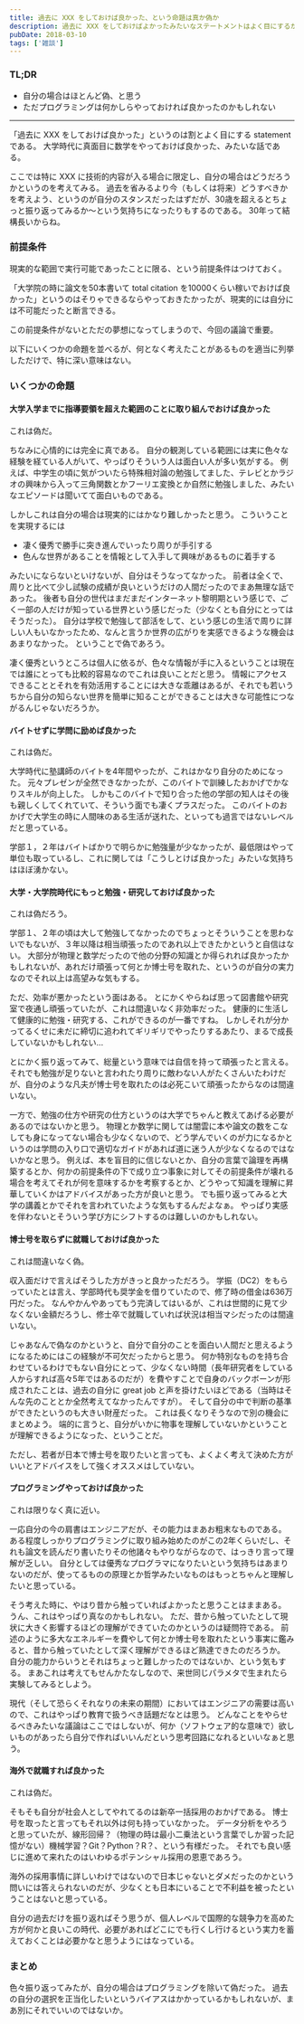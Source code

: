 ```yaml
---
title: 過去に XXX をしておけば良かった、という命題は真か偽か
description: 過去に XXX をしておけばよかったみたいなステートメントはよく目にするが、自分で振り返ってみるとプログラミング以外はそんなにないなというブログ記事。
pubDate: 2018-03-10
tags: ['雑談']
---
```



### TL;DR
- 自分の場合はほとんど偽、と思う
- ただプログラミングは何かしらやっておければ良かったのかもしれない
---

「過去に XXX をしておけば良かった」というのは割とよく目にする statement である。
大学時代に真面目に数学をやっておけば良かった、みたいな話である。

ここでは特に XXX に技術的内容が入る場合に限定し、自分の場合はどうだろうかというのを考えてみる。
過去を省みるより今（もしくは将来）どうすべきかを考えよう、というのが自分のスタンスだったはずだが、30歳を超えるとちょっと振り返ってみるか〜という気持ちになったりもするのである。
30年って結構長いからね。

### 前提条件
現実的な範囲で実行可能であったことに限る、という前提条件はつけておく。

「大学院の時に論文を50本書いて total citation を10000くらい稼いでおけば良かった」というのはそりゃできるならやっておきたかったが、現実的には自分には不可能だったと断言できる。

この前提条件がないとただの夢想になってしまうので、今回の議論で重要。

以下にいくつかの命題を並べるが、何となく考えたことがあるものを適当に列挙しただけで、特に深い意味はない。

### いくつかの命題

#### 大学入学までに指導要領を超えた範囲のことに取り組んでおけば良かった
これは偽だ。

ちなみに心情的には完全に真である。
自分の観測している範囲には実に色々な経験を経ている人がいて、やっぱりそういう人は面白い人が多い気がする。
例えば、中学生の頃に気がついたら特殊相対論の勉強してました、テレビとかラジオの興味から入って三角関数とかフーリエ変換とか自然に勉強しました、みたいなエピソードは聞いてて面白いものである。

しかしこれは自分の場合は現実的にはかなり難しかったと思う。
こういうことを実現するには

- 凄く優秀で勝手に突き進んでいったり周りが手引する
- 色んな世界があることを情報として入手して興味があるものに着手する

みたいにならないといけないが、自分はそうなってなかった。
前者は全くで、周りと比べて少し試験の成績が良いというだけの人間だったのでまあ無理な話であった。
後者も自分の世代はまだまだインターネット黎明期という感じで、ごく一部の人だけが知っている世界という感じだった（少なくとも自分にとってはそうだった）。
自分は学校で勉強して部活をして、という感じの生活で周りに詳しい人もいなかったため、なんと言うか世界の広がりを実感できるような機会はあまりなかった。
ということで偽であろう。

凄く優秀というところは個人に依るが、色々な情報が手に入るということは現在では誰にとっても比較的容易なのでこれは良いことだと思う。
情報にアクセスできることとそれを有効活用することには大きな乖離はあるが、それでも若いうちから自分の知らない世界を簡単に知ることができることは大きな可能性につながるんじゃないだろうか。

#### バイトせずに学問に励めば良かった
これは偽だ。

大学時代に塾講師のバイトを4年間やったが、これはかなり自分のためになった。
元々プレゼンが全然できなかったが、このバイトで訓練したおかげでかなりスキルが向上した。
しかもこのバイトで知り合った他の学部の知人はその後も親しくしてくれていて、そういう面でも凄くプラスだった。
このバイトのおかげで大学生の時に人間味のある生活が送れた、といっても過言ではないレベルだと思っている。

学部１，２年はバイトばかりで明らかに勉強量が少なかったが、最低限はやって単位も取っているし、これに関しては「こうしとけば良かった」みたいな気持ちはほぼ湧かない。

#### 大学・大学院時代にもっと勉強・研究しておけば良かった
これは偽だろう。

学部１、２年の頃は大して勉強してなかったのでちょっとそういうことを思わないでもないが、３年以降は相当頑張ったのであれ以上できたかというと自信はない。
大部分が物理と数学だったので他の分野の知識とか得られれば良かったかもしれないが、あれだけ頑張って何とか博士号を取れた、というのが自分の実力なのでそれ以上は高望みな気もする。

ただ、効率が悪かったという面はある。
とにかくやらねば思って図書館や研究室で夜通し頑張っていたが、これは間違いなく非効率だった。
健康的に生活して健康的に勉強・研究する、これができるのが一番ですね。
しかしそれが分かってるくせに未だに締切に追われてギリギリでやったりするあたり、まるで成長していないかもしれない...

とにかく振り返ってみて、総量という意味では自信を持って頑張ったと言える。
それでも勉強が足りないと言われたり周りに敵わない人がたくさんいたわけだが、自分のような凡夫が博士号を取れたのは必死こいて頑張ったからなのは間違いない。

一方で、勉強の仕方や研究の仕方というのは大学でちゃんと教えてあげる必要があるのではないかと思う。
物理とか数学に関しては闇雲に本や論文の数をこなしても身になってない場合も少なくないので、どう学んでいくのが力になるかというのは学問の入り口で適切なガイドがあれば道に迷う人が少なくなるのではないかなと思う。
例えば、本を盲目的に信じないとか、自分の言葉で論理を再構築するとか、何かの前提条件の下で成り立つ事象に対してその前提条件が壊れる場合を考えてそれが何を意味するかを考察するとか、どうやって知識を理解に昇華していくかはアドバイスがあった方が良いと思う。
でも振り返ってみると大学の講義とかでそれを言われていたような気もするんだよなぁ。
やっぱり実感を伴わないとそういう学び方にシフトするのは難しいのかもしれない。

#### 博士号を取らずに就職しておけば良かった
これは間違いなく偽。

収入面だけで言えばそうした方がきっと良かっただろう。
学振（DC2）をもらっていたとは言え、学部時代も奨学金を借りていたので、修了時の借金は636万円だった。
なんやかんやあってもう完済してはいるが、これは世間的に見て少なくない金額だろうし、修士卒で就職していれば状況は相当マシだったのは間違いない。

じゃあなんで偽なのかというと、自分で自分のことを面白い人間だと思えるようになるためにはこの経験が不可欠だったからと思う。
何か特別なものを持ち合わせているわけでもない自分にとって、少なくない時間（長年研究者をしている人からすれば高々5年ではあるのだが）を費やすことで自身のバックボーンが形成されたことは、過去の自分に great job と声を掛けたいほどである（当時はそんな先のこととか全然考えてなかったんですが）。
そして自分の中で判断の基準ができたというのも大きい財産だった。
これは長くなりそうなので別の機会にまとめよう。
端的に言うと、自分がいかに物事を理解していないかということが理解できるようになった、ということだ。

ただし、若者が日本で博士号を取りたいと言っても、よくよく考えて決めた方がいいとアドバイスをして強くオススメはしていない。

#### プログラミングやっておけば良かった
これは限りなく真に近い。

一応自分の今の肩書はエンジニアだが、その能力はまあお粗末なものである。
ある程度しっかりプログラミングに取り組み始めたのがこの2年くらいだし、それも論文を読んだり書いたりその他諸々もやりながらなので、はっきり言って理解が乏しい。
自分としては優秀なプログラマになりたいという気持ちはあまりないのだが、使ってるものの原理とか哲学みたいなものはもっとちゃんと理解したいと思っている。

そう考えた時に、やはり昔から触っていればよかったと思うことはままある。
うん、これはやっぱり真なのかもしれない。
ただ、昔から触っていたとして現状に大きく影響するほどの理解ができていたのかというのは疑問符である。
前述のように多大なエネルギーを費やして何とか博士号を取れたという事実に鑑みると、昔から触っていたとして深く理解ができるほど熟達できたのだろうか。
自分の能力からいうとそれはちょっと難しかったのではないか、という気もする。
まあこれは考えてもせんかたなしなので、来世同じパラメタで生まれたら実験してみるとしよう。

現代（そして恐らくそれなりの未来の期間）においてはエンジニアの需要は高いので、これはやっぱり教育で扱うべき話題だなとは思う。
どんなことをやらせるべきみたいな議論はここではしないが、何か（ソフトウェア的な意味で）欲しいものがあったら自分で作ればいいんだという思考回路になれるといいなぁと思う。

#### 海外で就職すれば良かった
これは偽だ。

そもそも自分が社会人としてやれてるのは新卒一括採用のおかげである。
博士号を取ったと言ってもそれ以外は何も持っていなかった。
データ分析をやろうと思っていたが、線形回帰？（物理の時は最小二乗法という言葉でしか習った記憶がない）機械学習？Git？Python？R？、という有様だった。
それでも良い感じに進めて来れたのはいわゆるポテンシャル採用の恩恵であろう。

海外の採用事情に詳しいわけではないので日本じゃないとダメだったのかという問いには答えられないのだが、少なくとも日本にいることで不利益を被ったということはないと思っている。

自分の過去だけを振り返ればそう思うが、個人レベルで国際的な競争力を高めた方が何かと良いこの時代、必要があればどこにでも行くし行けるという実力を蓄えておくことは必要かなと思うようにはなっている。

### まとめ
色々振り返ってみたが、自分の場合はプログラミングを除いて偽だった。
過去の自分の選択を正当化したいというバイアスはかかっているかもしれないが、まあ別にそれでいいのではないか。
